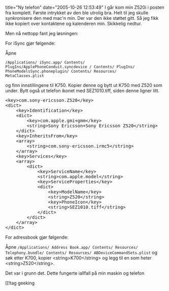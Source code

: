title="Ny telefon"
date="2005-10-26 12:53:49"
I går kom min Z520i i posten fra komplett. Første intrykket av den ble utrolig bra. Helt til jeg skulle synkronisere den med mac'n min. Der var den ikke støttet gitt. Så jeg fikk ikke kopiert over kontaktene og kalenderen min. Skikkelig nedtur.

Men nå nettopp fant jeg løsningen:

For iSync gjør følgende:

Åpne

<code>/Applications/ iSync.app/ Contents/ PlugIns/ApplePhoneConduit.syncdevice / Contents/ PlugIns/ PhoneModelsSync.phoneplugin/ Contents/ Resources/ MetaClasses.plist</code>



og finn innstillingene til K750. Kopier denne og bytt ut K750 med Z520 som under. Bytt også ut telefon ikonet med SEZ1010.tiff, siden denne ligner litt.
<pre>
&lt;key&gt;com.sony-ericsson.Z520&lt;/key&gt;
&lt;dict&gt;
	&lt;key&gt;Identification&lt;/key&gt;
	&lt;dict&gt;
		&lt;key&gt;com.apple.gmi+gmm&lt;/key&gt;
		&lt;string&gt;Sony Ericsson+Sony Ericsson Z520&lt;/string&gt;
	&lt;/dict&gt;
	&lt;key&gt;InheritsFrom&lt;/key&gt;
	&lt;array&gt;
		&lt;string&gt;com.sony-ericsson.irmc5&lt;/string&gt;
	&lt;/array&gt;
	&lt;key&gt;Services&lt;/key&gt;
	&lt;array&gt;
		&lt;dict&gt;
			&lt;key&gt;ServiceName&lt;/key&gt;
			&lt;string&gt;com.apple.model&lt;/string&gt;
			&lt;key&gt;ServiceProperties&lt;/key&gt;
			&lt;dict&gt;
				&lt;key&gt;ModelName&lt;/key&gt;
				&lt;string&gt;Z520&lt;/string&gt;
				&lt;key&gt;PhoneIcon&lt;/key&gt;
				&lt;string&gt;SEZ1010.tiff&lt;/string&gt;
			&lt;/dict&gt;
		&lt;/dict&gt;
	&lt;/array&gt;
&lt;/dict&gt;</pre>

For adressbook gjør følgende:

Åpne
<code>/Applications/ Address Book.app/ Contents/ Resources/ Telephony.bundle/ Contents/ Resources/ ABDeviceCommandSets.plist</code>
og søk etter K700, kopier &lt;string&gt;K700&lt;/string&gt; og legg til en som heter &lt;string&gt;Z520&lt;/string&gt;.

Det var i grunn det. Dette fungerte iallfall på min maskin og telefon

[[!tag  geeking
